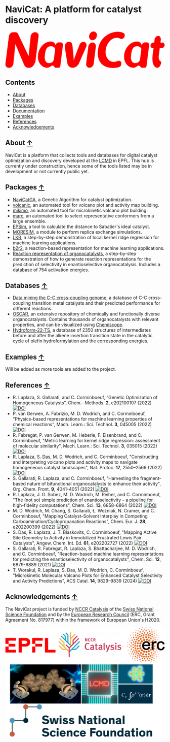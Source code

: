 NaviCat: A platform for catalyst discovery
==========================================

![NaviCat logo](./images/navicat_logo.png)

## Contents
* [About](#about-)
* [Packages](#packages-)
* [Databases](#databases-)
* [Documentation](#documentation-)
* [Examples](#examples-)
* [References](#references-)
* [Acknowledgements](#acknowledgements-)

## About [↑](#about)

NaviCat is a platform that collects tools and databases for digital catalyst optimization and discovery developed at the [LCMD](https://www.epfl.ch/labs/lcmd/) in EPFL. This hub is currently under construction, hence some of the tools listed may be in development or not currently public yet.

## Packages [↑](#packages)

* [NaviCatGA](https://github.com/lcmd-epfl/NaviCatGA), a Genetic Algorithm for catalyst optimization.
* [volcanic](https://github.com/lcmd-epfl/volcanic), an automated tool for volcano plot and activity map building.
* [mikimo](https://github.com/lcmd-epfl/mikimo), an automated tool for microkinetic volcano plot building.
* [marc](https://github.com/lcmd-epfl/marc), an automated tool to select representative conformers from a large ensemble.
* [EPSim](https://github.com/lcmd-epfl/EPSim), a tool to calculate the  distance to Sabatier's ideal catalyst.
* [MORESIM](https://github.com/lcmd-epfl/MORESIM), a module to perform replica exchange simulations.
* [LKR](https://github.com/lcmd-epfl/Local_Kernel_Regression), a step-by-step demonstration of local kernel ridge regression for machine learning applications.
* [b2r2](https://github.com/lcmd-epfl/b2r2-reaction-rep), a reaction-based representation for machine learning applications.
* [Reaction representation of organocatalysts](https://github.com/lcmd-epfl/reaction-representation), a step-by-step demonstration of how to generate reaction representations for the prediction of selectivity in enantioselective organocatalysis. Includes a database of 754 activation energies.

## Databases [↑](#databases)

* [Data mining the C-C cross-coupling genome](https://www.materialscloud.org/discover/ccg#mcloudHeader), a database of C-C cross-coupling transition metal catalysts and their predicted performance for different reactions.
* [OSCAR](https://archive.materialscloud.org/record/2022.106), an extensive repository of chemically and functionally diverse organocatalysts. Contains thousands of organocatalysts with relevant properties, and can be visualized using [Chemiscope](https://chemiscope.org/). 
* [Hydroform-22-TS](https://github.com/lcmd-epfl/b2r2-reaction-rep), a database of 2350 structures of intermediates before and after the alkene insertion transition state in the catalytic cycle of olefin hydroformylation and the corresponding energies.

## Examples [↑](#examples)

Will be added as more tools are added to the project.

## References [↑](#contents)

* R. Laplaza, S. Gallarati, and C. Corminboeuf, “Genetic Optimization of Homogeneous Catalysts”, Chem.- Methods. **2**, e202100107 (2022) [![DOI](https://img.shields.io/badge/DOI-10.1002%2Fcmtd.202100107-blue)](https://doi.org/10.1002/cmtd.202100107)
* P. van Gerwen, A. Fabrizio, M. D. Wodrich, and C. Corminboeuf, "Physics-based representations for machine learning properties of chemical reactions", Mach. Learn.: Sci. Technol. **3**, 045005 (2022) [![DOI](https://img.shields.io/badge/DOI-10.1088/2632--2153/ac8f1a-blue)](https://doi.org/10.1088/2632-2153/ac8f1a)
* R. Fabregat, P. van Gerwen, M. Heberle, F. Eisenbrand, and C. Corminboeuf, "Metric learning for kernel ridge regression: assessment of molecular similarity", Mach. Learn.: Sci. Technol. **3**, 035015 (2022) [![DOI](https://img.shields.io/badge/DOI-10.1088/2632--2153/ac8e4f-blue)](https://doi.org/10.1088/2632-2153/ac8e4f)
* R. Laplaza, S. Das, M. D. Wodrich, and C. Corminboeuf, "Constructing and interpreting volcano plots and activity maps to navigate homogeneous catalyst landscapes", Nat. Protoc. **17**, 2550–2569 (2022) [![DOI](https://img.shields.io/badge/DOI-10.1038%2Fs41596--022--00726--2-blue)](https://doi.org/10.1038/s41596-022-00726-2)
* S. Gallarati, R. Laplaza, and C. Corminboeuf, "Harvesting the fragment-based nature of bifunctional organocatalysts to enhance their activity", Org. Chem. Front. **9**, 4041-4051 (2022) [![DOI](https://img.shields.io/badge/DOI-10.1039/D2QO00550F-blue)](https://doi.org/10.1039/D2QO00550F)
* R. Laplaza, J. G. Sobez, M. D. Wodrich, M. Reiher, and C. Corminboeuf, "The (not so) simple prediction of enantioselectivity – a pipeline for high-fidelity computations", Chem. Sci. **13**, 6858-6864 (2022) [![DOI](https://img.shields.io/badge/DOI-10.1039/D2SC01714H-blue)](https://doi.org/10.1039/D2SC01714H)
* M. D. Wodrich, M. Chang, S. Gallarati, Ł. Woźniak, N. Cramer, and C. Corminboeuf, "Mapping Catalyst–Solvent Interplay in Competing Carboamination/Cyclopropanation Reactions", Chem. Eur. J. **28**, e202200399 (2022) [![DOI](https://img.shields.io/badge/DOI-10.1002/chem.202200399-blue)](https://doi.org/10.1002/chem.202200399)
* S. Das, R. Laplaza, J. T. Blaskovits, C. Corminboeuf, "Mapping Active Site Geometry to Activity in Immobilized Frustrated Lewis Pair Catalysts", Angew. Chem. Int. Ed. **61**, e202202727 (2022) [![DOI](https://img.shields.io/badge/DOI-10.1002/anie.202202727-blue)](https://doi.org/10.1002/anie.202202727)
* S. Gallarati, R. Fabregat, R. Laplaza, S. Bhattacharjee, M. D. Wodrich, and C. Corminboeuf, "Reaction-based machine learning representations for predicting the enantioselectivity of organocatalysts", Chem. Sci. **12**, 6879-6889 (2021) [![DOI](https://img.shields.io/badge/DOI-10.1039/D1SC00482DD-blue)](https://doi.org/10.1039/D1SC00482DD)
* T. Worakul, R. Laplaza, S. Das, M. D. Wodrich, C. Corminboeuf, "Microkinetic Molecular Volcano Plots for Enhanced Catalyst Selectivity and Activity Predictions", ACS Catal. **14**, 9829–9839 (2024) [![DOI](https://img.shields.io/badge/DOI-10.1021%2Facscatal.4c01175-blue)](https://doi.org/10.1021/acscatal.4c01175)

## Acknowledgements [↑](#contents)

The NaviCat project is funded by [NCCR Catalysis](https://www.nccr-catalysis.ch/)  of the [Swiss National Science Foundation](https://www.snf.ch/en) and by the [European Research Council](https://erc.europa.eu/) (ERC, Grant Agreement No. 817977) within the framework of European Union's H2020.

![ackw logo](./images/ackw.png)
